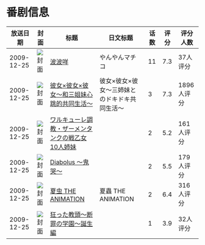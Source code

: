 # 番剧信息

|放送日期|封面|标题|日文标题|话数|评分|评分人数|
|---|---|---|---|---|---|---|
|2009-12-25|![封面](https://lain.bgm.tv/pic/cover/c/91/03/9616_UU6xX.jpg)|[波波咩](https://bangumi.tv/subject/9616)|やんやんマチコ|11|7.3|37人评分|
|2009-12-25|![封面](https://bangumi.tv/img/no_icon_subject.png)|[彼女×彼女×彼女～和三姐妹心跳的共同生活～](https://bangumi.tv/subject/18022)|彼女×彼女×彼女～三姉妹とのドキドキ共同生活～|3|7.3|1896人评分|
|2009-12-25|![封面](https://bangumi.tv/img/no_icon_subject.png)|[ワルキューレ調教・ザーメンタンクの戦乙女10人姉妹](https://bangumi.tv/subject/49305)||2|5.2|161人评分|
|2009-12-25|![封面](https://bangumi.tv/img/no_icon_subject.png)|[Diabolus ～鬼哭～](https://bangumi.tv/subject/62486)||2|5.5|179人评分|
|2009-12-25|![封面](https://bangumi.tv/img/no_icon_subject.png)|[夏虫 THE ANIMATION](https://bangumi.tv/subject/64961)|夏蟲 THE ANIMATION|2|6.4|316人评分|
|2009-12-25|![封面](https://bangumi.tv/img/no_icon_subject.png)|[狂った教頭～断罪の学園～誕生編](https://bangumi.tv/subject/77373)||1|3.9|32人评分|
